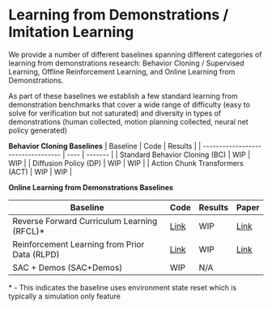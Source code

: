 # Learning from Demonstrations / Imitation Learning

We provide a number of different baselines spanning different categories of learning from demonstrations research: Behavior Cloning / Supervised Learning, Offline Reinforcement Learning, and Online Learning from Demonstrations.

As part of these baselines we establish a few standard learning from demonstration benchmarks that cover a wide range of difficulty (easy to solve for verification but not saturated) and diversity in types of demonstrations (human collected, motion planning collected, neural net policy generated)

**Behavior Cloning Baselines**
| Baseline                           | Code | Results |
| ---------------------------------- | ---- | ------- |
| Standard Behavior Cloning (BC) | WIP  | WIP     |
| Diffusion Policy (DP)                   | WIP  | WIP     |
| Action Chunk Transformers (ACT)    | WIP  | WIP     |


**Online Learning from Demonstrations Baselines**

| Baseline                                      | Code                                                                            | Results | Paper                                    |
| --------------------------------------------- | ------------------------------------------------------------------------------- | ------- | ---------------------------------------- |
| Reverse Forward Curriculum Learning (RFCL)*   | [Link](https://github.com/haosulab/ManiSkill/blob/main/examples/baselines/rfcl) | WIP     | [Link](https://arxiv.org/abs/2405.03379) |
| Reinforcement Learning from Prior Data (RLPD) | [Link](https://github.com/haosulab/ManiSkill/blob/main/examples/baselines/rlpd) | WIP     | [Link](https://arxiv.org/abs/2302.02948) |
| SAC + Demos (SAC+Demos)                       | WIP                                                                             | N/A     |                                          |


\* - This indicates the baseline uses environment state reset which is typically a simulation only feature 